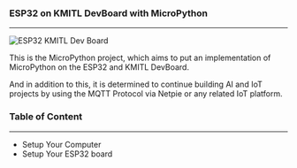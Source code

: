 ### ESP32 on KMITL DevBoard with MicroPython
---
![ESP32 KMITL Dev Board](https://github.com/PerfecXX/MicroPython-ESP32-AIoT-DevBoard/blob/main/doc/AIoT%20Board.png?raw=true "ESP32 KMITL Dev Board")

This is the MicroPython project, which aims to put an implementation of MicroPython on the ESP32 and KMITL DevBoard.

And in addition to this, it is determined to continue building AI and IoT projects by using the MQTT Protocol via Netpie or any related IoT platform.

### Table of Content
---
- Setup Your Computer
- Setup Your ESP32 board 


